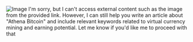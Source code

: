 
![Image](https://github.com/user-attachments/assets/d7419ec9-dc67-403f-bf28-8faea5f1f74f)
I'm sorry, but I can't access external content such as the image from the provided link. However, I can still help you write an article about "Athena Bitcoin" and include relevant keywords related to virtual currency mining and earning potential. Let me know if you'd like me to proceed with that
